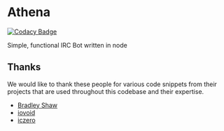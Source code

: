 # Athena

[![Codacy Badge](https://api.codacy.com/project/badge/Grade/a6fd391f6f9a41e8aef5d063a898ffa7)](https://app.codacy.com/app/Athena/Athena?utm_source=github.com&utm_medium=referral&utm_content=BWBellairs/Athena&utm_campaign=badger)

Simple, functional IRC Bot written in node

## Thanks

We would like to thank these people for various code snippets from their projects that are used throughout this codebase and their expertise.
- [Bradley Shaw](https://github.com/bs)
- [iovoid](https://github.com/io4)
- [iczero](https://github.com/iczero)
